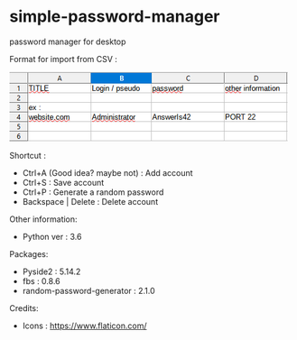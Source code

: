 # simple-password-manager
password manager for desktop

Format for import from CSV : 

![csv exemple](/images/csv.png)

Shortcut :

- Ctrl+A (Good idea? maybe not) : Add account
- Ctrl+S : Save account
- Ctrl+P : Generate a random password
- Backspace | Delete : Delete account


Other information:
- Python ver : 3.6

Packages:
- Pyside2 : 5.14.2
- fbs : 0.8.6
- random-password-generator : 2.1.0




Credits:
- Icons : https://www.flaticon.com/
